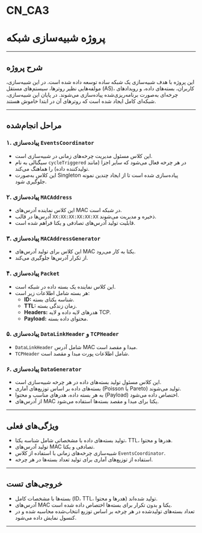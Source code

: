 # CN_CA3


# **پروژه شبیه‌سازی شبکه**

---

## **شرح پروژه**
این پروژه با هدف شبیه‌سازی یک شبکه ساده توسعه داده شده است. در این شبیه‌سازی، مولفه‌هایی نظیر روترها، سیستم‌های مستقل (AS)، کاربران، بسته‌های داده، و رویدادهای چرخه‌ای به‌صورت برنامه‌ریزی‌شده پیاده‌سازی می‌شوند. در پایان این شبیه‌سازی، شبکه‌ای کامل ایجاد شده است که روترهای آن در ابتدا خاموش هستند.

---

## **مراحل انجام‌شده**

### **۱. پیاده‌سازی `EventsCoordinator`**
- این کلاس مسئول مدیریت چرخه‌های زمانی در شبیه‌سازی است.
- سیگنالی به نام `cycleTriggered` در هر چرخه فعال می‌شود که سایر اجزا (مانند تولیدکننده داده) را هماهنگ می‌کند.
- این کلاس به‌صورت Singleton پیاده‌سازی شده است تا از ایجاد چندین نمونه جلوگیری شود.

### **۲. پیاده‌سازی `MACAddress`**
- این کلاس نماینده آدرس‌های MAC در شبکه است.
- آدرس‌ها در قالب `XX:XX:XX:XX:XX:XX` ذخیره و مدیریت می‌شوند.
- قابلیت تولید آدرس‌های تصادفی و یکتا فراهم شده است.

### **۳. پیاده‌سازی `MACAddressGenerator`**
- این کلاس برای تولید آدرس‌های MAC یکتا به کار می‌رود.
- از تکرار آدرس‌ها جلوگیری می‌کند.

### **۴. پیاده‌سازی `Packet`**
- این کلاس نماینده یک بسته داده در شبکه است.
- هر بسته شامل اطلاعات زیر است:
  - **ID:** شناسه یکتای بسته.
  - **TTL:** زمان زندگی بسته.
  - **Headers:** هدرهای لایه داده و لایه TCP.
  - **Payload:** محتوای داده بسته.

### **۵. پیاده‌سازی `DataLinkHeader` و `TCPHeader`**
- `DataLinkHeader` شامل آدرس MAC مبدا و مقصد است.
- `TCPHeader` شامل اطلاعات پورت مبدا و مقصد است.

### **۶. پیاده‌سازی `DataGenerator`**
- این کلاس مسئول تولید بسته‌های داده در هر چرخه شبیه‌سازی است.
- بسته‌های داده بر اساس توزیع‌های آماری (Poisson یا Pareto) تولید می‌شوند.
- به هر بسته داده، هدرهای مناسب و محتوا (Payload) اختصاص داده می‌شود.
- از آدرس‌های MAC یکتا برای مبدا و مقصد بسته‌ها استفاده می‌شود.

---

## **ویژگی‌های فعلی**
- تولید بسته‌های داده با مشخصاتی شامل شناسه یکتا، TTL، هدرها و محتوا.
- تولید آدرس‌های MAC تصادفی و یکتا.
- شبیه‌سازی چرخه‌های زمانی با استفاده از کلاس `EventsCoordinator`.
- استفاده از توزیع‌های آماری برای تولید تعداد بسته‌ها در هر چرخه.

---

## **خروجی‌های تست**
- بسته‌ها با مشخصات کامل (ID، TTL، هدرها و محتوا) تولید شده‌اند.
- آدرس‌های MAC یکتا و بدون تکرار برای بسته‌ها اختصاص داده شده است.
- تعداد بسته‌های تولیدشده در هر چرخه بر اساس توزیع انتخاب‌شده محاسبه شده و در کنسول نمایش داده می‌شود.

---
